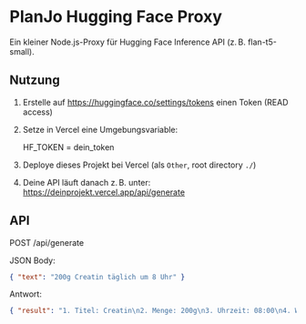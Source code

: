 # PlanJo Hugging Face Proxy

Ein kleiner Node.js-Proxy für Hugging Face Inference API (z. B. flan-t5-small).

## Nutzung

1. Erstelle auf https://huggingface.co/settings/tokens einen Token (READ access)
2. Setze in Vercel eine Umgebungsvariable:

   HF_TOKEN = dein_token

3. Deploye dieses Projekt bei Vercel (als `Other`, root directory `./`)
4. Deine API läuft danach z. B. unter:
   https://deinprojekt.vercel.app/api/generate

## API

POST /api/generate

JSON Body:
```json
{ "text": "200g Creatin täglich um 8 Uhr" }
```

Antwort:
```json
{ "result": "1. Titel: Creatin\n2. Menge: 200g\n3. Uhrzeit: 08:00\n4. Wiederholung: täglich" }
```